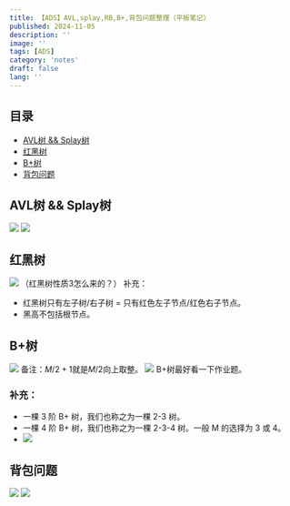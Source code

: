 ```yaml
---
title: 【ADS】AVL,splay,RB,B+,背包问题整理（平板笔记）
published: 2024-11-05
description: ''
image: ''
tags: [ADS]
category: 'notes'
draft: false 
lang: ''
---
```

## 目录
- [AVL树 && Splay树](#avl%E6%A0%91--splay%E6%A0%91)
- [红黑树](#%E7%BA%A2%E9%BB%91%E6%A0%91)
- [B+树](#b%E6%A0%91)
- [背包问题](#%E8%83%8C%E5%8C%85%E9%97%AE%E9%A2%98)

## AVL树 && Splay树
![](/img/ADS1/WechatIMG183.jpg)
![](/img/ADS1/WechatIMG184.jpg)
## 红黑树
![](/img/ADS1/WechatIMG197.jpg)
（红黑树性质3怎么来的？）
补充：
* 红黑树只有左子树/右子树 = 只有红色左子节点/红色右子节点。
* 黑高不包括根节点。
## B+树
![](/img/ADS1/WechatIMG198.jpg)
备注：$M/2 + 1$就是$M/2$向上取整。
![](/img/ADS1/WechatIMG187.jpg)
B+树最好看一下作业题。
### 补充：
* 一棵 3 阶 B+ 树，我们也称之为一棵 2-3 树。
* 一棵 4 阶 B+ 树，我们也称之为一棵 2-3-4 树。一般 M 的选择为 3 或 4。
* ![](/img/ADS1/1.png)
## 背包问题
![](/img/ADS1/WechatIMG188.jpg)
![](/img/ADS1/WechatIMG189.jpg)
